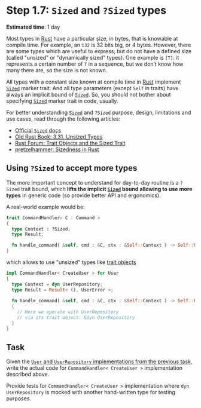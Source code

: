Step 1.7: `Sized` and `?Sized` types
====================================

__Estimated time__: 1 day

Most types in [Rust] have a particular size, in bytes, that is knowable at compile time. For example, an `i32` is 32 bits big, or 4 bytes. However, there are some types which are useful to express, but do not have a defined size (called "unsized" or "dynamically sized" types). One example is `[T]`: it represents a certain number of `T` in a sequence, but we don’t know how many there are, so the size is not known.

All types with a constant size known at compile time in [Rust] implement [`Sized`] marker trait. And all type parameters (except `Self` in traits) have always an implicit bound of [`Sized`]. So, you should not bother about specifying [`Sized`] marker trait in code, usually.

For better understanding [`Sized`] and `?Sized` purpose, design, limitations and use cases, read through the following articles:
- [Official `Sized` docs][`Sized`]
- [Old Rust Book: 3.31. Unsized Types][4]
- [Rust Forum: Trait Objects and the Sized Trait][5]
- [pretzelhammer: Sizedness in Rust][6]




## Using `?Sized` to accept more types

The more important concept to understand for day-to-day routine is a `?Sized` trait bound, which __lifts the implicit [`Sized`] bound allowing to use more types__ in generic code (so provide better API and ergonomics).

A real-world example would be:
```rust
trait CommandHandler< C : Command >
{
  type Context : ?Sized;
  type Result;

  fn handle_command( &self, cmd : &C, ctx : &Self::Context ) -> Self::Result;
}
```
which allows to use "unsized" types like [trait objects][3]
```rust
impl CommandHandler< CreateUser > for User
{
  type Context = dyn UserRepository;
  type Result = Result< (), UserError >;
    
  fn handle_command( &self, cmd : &C, ctx : &Self::Context ) -> Self::Result
  {
    // Here we operate with UserRepository
    // via its trait object: &dyn UserRepository
  }
}
```




## Task

Given the [`User` and `UserRepository` implementations from the previous task](../1_6_dispatch#task), write the actual code for `CommandHandler< CreateUser >` implementation described above.

Provide tests for `CommandHandler< CreateUser >` implementation where `dyn UserRepository` is mocked with another hand-written type for testing purposes.




[Rust]: https://www.rust-lang.org
[`Sized`]: https://doc.rust-lang.org/std/marker/trait.Sized.html

[3]: https://doc.rust-lang.org/book/ch17-02-trait-objects.html
[4]: https://doc.rust-lang.org/1.26.0/book/first-edition/unsized-types.html
[5]: https://users.rust-lang.org/t/trait-objects-and-the-sized-trait/14410
[6]: https://github.com/pretzelhammer/rust-blog/blob/master/posts/sizedness-in-rust.md

